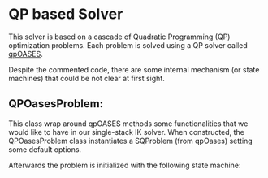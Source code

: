 QP based Solver
===============

This solver is based on a cascade of Quadratic Programming (QP) optimization problems. Each problem is solved using
a QP solver called [qpOASES](https://projects.coin-or.org/qpOASES).

Despite the commented code, there are some internal mechanism (or state machines) that could be not clear at 
first sight. 

QPOasesProblem:
---------------
This class wrap around qpOASES methods some functionalities that we would like to have in our single-stack IK solver.
When constructed, the QPOasesProblem class instantiates a SQProblem (from qpOases) setting some default options.

Afterwards the problem is initialized with the following state machine:
